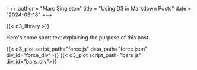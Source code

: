 +++
author = "Marc Singleton"
title = "Using D3 in Markdown Posts"
date = "2024-03-18"
+++

{{< d3_library >}}

Here's some short text explaining the purpose of this post.

{{< d3_plot script_path="force.js" data_path="force.json" div_id="force_div">}}
{{< d3_plot script_path="bars.js" div_id="bars_div">}}
